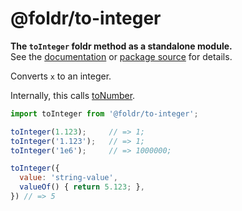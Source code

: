 # @foldr/to-integer

**The `toInteger` foldr method as a standalone module.**    
See the [documentation](http://foldr.com/0.0.0/to-integer) or [package source](https:/github.com/CloudVessel/foldr/blob/master/packages/categories/to-integer/src/index.js) for details.

Converts `x` to an integer.

Internally, this calls [toNumber](#to-number).

```js
import toInteger from '@foldr/to-integer';

toInteger(1.123);     // => 1;
toInteger('1.123');   // => 1;
toInteger('1e6');     // => 1000000;

toInteger({
  value: 'string-value',
  valueOf() { return 5.123; },
}) // => 5
```
